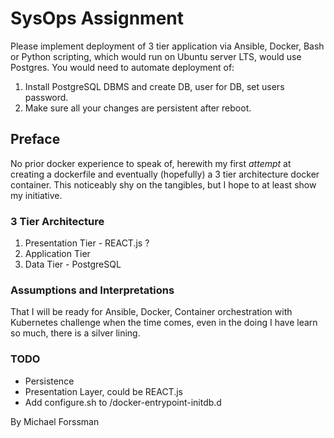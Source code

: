 # SysOps Assignment
Please implement deployment of 3 tier application via Ansible, Docker, Bash or Python scripting, which would run on Ubuntu server LTS, would use Postgres. You would need to automate deployment of:
1. Install PostgreSQL DBMS and create DB, user for DB, set users password.
2. Make sure all your changes are persistent after reboot.

## Preface
No prior docker experience to speak of, herewith my first *attempt* at creating a dockerfile and eventually (hopefully) a 3 tier architecture docker container. This noticeably shy on the  tangibles, but I hope to at least show my initiative.


### 3 Tier Architecture
1. Presentation Tier - REACT.js ?
2. Application Tier 
3. Data Tier - PostgreSQL


### Assumptions and Interpretations
That I will be ready for Ansible, Docker, Container orchestration with Kubernetes challenge when the time comes, even in the doing I have learn so much, there is a silver lining.

### TODO 
- Persistence
- Presentation Layer, could be REACT.js
- Add configure.sh to /docker-entrypoint-initdb.d

By Michael Forssman

